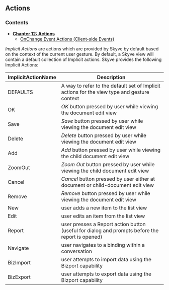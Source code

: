 ## Actions

### Contents

* **[Chapter 12: Actions](#actions-2)**
   * [OnChange Event Actions (Client-side Events)](#onchange-event-actions-client-side-events)
  
*Implicit Actions* are actions which are provided by Skyve by default based on the context of the current user gesture. By default, a Skyve view will contain a default collection of Implicit actions.
Skyve provides the following Implicit Actions:

 ImplicitActionName|Description|
---|---|
 DEFAULTS | A way to refer to the default set of Implicit actions for the view type and gesture context |
 OK | *OK* button pressed by user while viewing the document edit view |
 Save | *Save* button pressed by user while viewing the document edit view |
 Delete | *Delete* button pressed by user while viewing the document edit view |
 Add | *Add* button pressed by user while viewing the child document edit view |
 ZoomOut | *Zoom Out* button pressed by user while viewing the child document edit view |
 Cancel| *Cancel* button pressed by user either at document or child-document edit view |
 Remove	| *Remove* button pressed by user while viewing the document edit view |
 New | user adds a new item to the list view |
 Edit | user edits an item from the list view |
 Report	| user presses a Report action button (useful for dialog and prompts before the report is opened) |
 Navigate |	user navigates to a binding within a conversation |
 BizImport | user attempts to import data using the Bizport capability |
 BizExport |	user attempts to export data using the Bizport capability |
